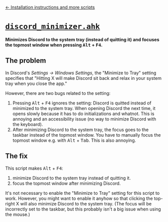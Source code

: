 [&larr; Installation instructions and more scripts](../../README.md)

# [`discord_minimizer.ahk`](./discord_minimizer.ahk)

**Minimizes Discord to the system tray (instead of quitting it)
and focuses the topmost window
when pressing <kbd>Alt</kbd> + <kbd>F4</kbd>.**

## The problem

In Discord's _Settings &rarr; Windows Settings_,
the "Minimize to Tray" setting specifies that
"Hitting X will make Discord sit back
and relax in your system tray
when you close the app."

However,
there are two bugs related to the setting:

1. Pressing <kbd>Alt</kbd> + <kbd>F4</kbd> ignores the setting:
   Discord is quitted instead of minimized to the system tray.
   When opening Discord the next time,
   it opens slowly
   because it has to do initializations and whatnot.
   This is annoying
   and an accessibility issue (no way to minimize Discord with the keyboard).
2. After minimizing Discord to the system tray,
   the focus goes to the taskbar
   instead of the topmost window.
   You have to manually focus the topmost window
   e.g. with <kbd>Alt</kbd> + <kbd>Tab</kbd>.
   This is also annoying.

## The fix

This script makes <kbd>Alt</kbd> + <kbd>F4</kbd>:

1. minimize Discord to the system tray instead of quitting it.
2. focus the topmost window after minimizing Discord.

It's not necessary to enable the "Minimize to Tray" setting
for this script to work.
However, you might want to enable it anyhow
so that clicking the top-right X will also minimize Discord to the system tray.
(The focus will be incorrectly set to the taskbar,
but this probably isn't a big issue when using the mouse.)
